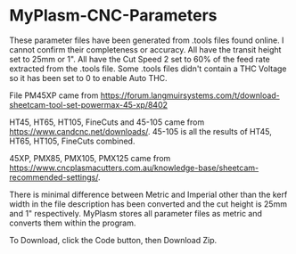 # MyPlasm-CNC-Parameters
These parameter files have been generated from .tools files found online. I cannot confirm their completeness or accuracy. All have the transit height set to 25mm or 1". All have the Cut Speed 2 set to 60% of the feed rate extracted from the .tools file. Some .tools files didn't contain a THC Voltage so it has been set to 0 to enable Auto THC.

File PM45XP came from https://forum.langmuirsystems.com/t/download-sheetcam-tool-set-powermax-45-xp/8402

HT45, HT65, HT105, FineCuts and 45-105 came from https://www.candcnc.net/downloads/. 45-105 is all the results of HT45, HT65, HT105, FineCuts combined.

45XP, PMX85, PMX105, PMX125 came from https://www.cncplasmacutters.com.au/knowledge-base/sheetcam-recommended-settings/.

There is minimal difference between Metric and Imperial other than the kerf width in the file description has been converted and the cut height is 25mm and 1" respectively. MyPlasm stores all parameter files as metric and converts them within the program.

To Download, click the Code button, then Download Zip.
